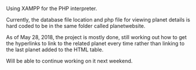 Using XAMPP for the PHP interpreter. 

Currently, the database file location and php file for viewing planet details
is hard coded to be in the same folder called planetwebsite.

As of May 28, 2018, the project is mostly done, still working out how to get the hyperlinks to link to the related 
planet every time rather than linking to the last planet added to the HTML table. 

Will be able to continue working on it next weekend.